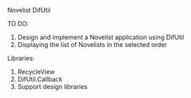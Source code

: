 Novelist DifUtil

TO DO:

  1. Design and implement a Novelist application using DifUtil
  2. Displaying the list of Novelists in the selected order

Libraries:

  1. RecycleView
  2. DifUtil.Callback
  3. Support design libraries
